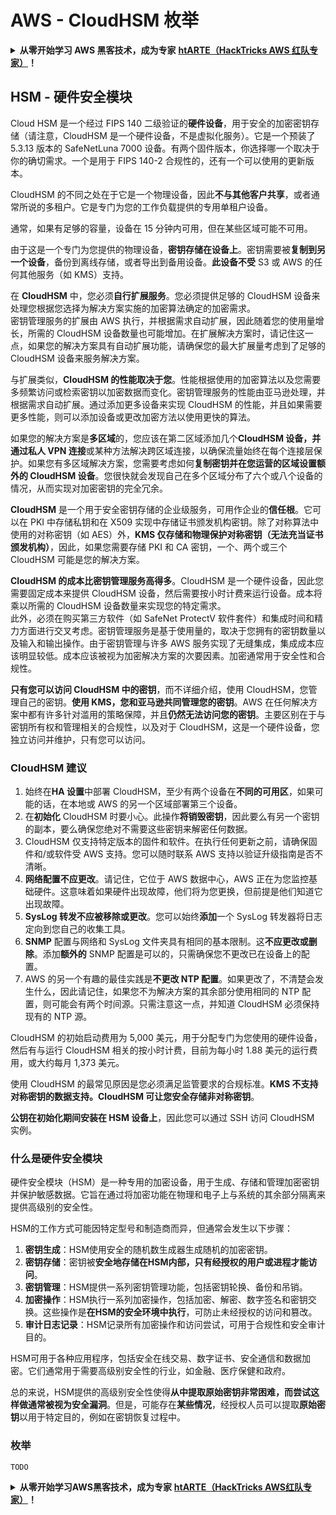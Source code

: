 # AWS - CloudHSM 枚举

<details>

<summary><strong>从零开始学习 AWS 黑客技术，成为专家</strong> <a href="https://training.hacktricks.xyz/courses/arte"><strong>htARTE（HackTricks AWS 红队专家）</strong></a><strong>！</strong></summary>

支持 HackTricks 的其他方式：

* 如果您想看到您的**公司在 HackTricks 中做广告**或**下载 PDF 版的 HackTricks**，请查看[**订阅计划**](https://github.com/sponsors/carlospolop)!
* 获取[**官方 PEASS & HackTricks 商品**](https://peass.creator-spring.com)
* 探索[**PEASS 家族**](https://opensea.io/collection/the-peass-family)，我们的独家[NFT](https://opensea.io/collection/the-peass-family)收藏品
* **加入** 💬 [**Discord 群组**](https://discord.gg/hRep4RUj7f) 或 [**电报群组**](https://t.me/peass) 或在 **Twitter** 🐦 [**@hacktricks\_live**](https://twitter.com/hacktricks\_live)** 上关注我们**。
* 通过向 [**HackTricks**](https://github.com/carlospolop/hacktricks) 和 [**HackTricks Cloud**](https://github.com/carlospolop/hacktricks-cloud) github 仓库提交 PR 来分享您的黑客技巧。

</details>

## HSM - 硬件安全模块

Cloud HSM 是一个经过 FIPS 140 二级验证的**硬件设备**，用于安全的加密密钥存储（请注意，CloudHSM 是一个硬件设备，不是虚拟化服务）。它是一个预装了 5.3.13 版本的 SafeNetLuna 7000 设备。有两个固件版本，你选择哪一个取决于你的确切需求。一个是用于 FIPS 140-2 合规性的，还有一个可以使用的更新版本。

CloudHSM 的不同之处在于它是一个物理设备，因此**不与其他客户共享**，或者通常所说的多租户。它是专门为您的工作负载提供的专用单租户设备。

通常，如果有足够的容量，设备在 15 分钟内可用，但在某些区域可能不可用。

由于这是一个专门为您提供的物理设备，**密钥存储在设备上**。密钥需要被**复制到另一个设备**，备份到离线存储，或者导出到备用设备。**此设备不受** S3 或 AWS 的任何其他服务（如 KMS）支持。

在 **CloudHSM** 中，您必须**自行扩展服务**。您必须提供足够的 CloudHSM 设备来处理您根据您选择为解决方案实施的加密算法确定的加密需求。\
密钥管理服务的扩展由 AWS 执行，并根据需求自动扩展，因此随着您的使用量增长，所需的 CloudHSM 设备数量也可能增加。在扩展解决方案时，请记住这一点，如果您的解决方案具有自动扩展功能，请确保您的最大扩展量考虑到了足够的 CloudHSM 设备来服务解决方案。

与扩展类似，**CloudHSM 的性能取决于您**。性能根据使用的加密算法以及您需要多频繁访问或检索密钥以加密数据而变化。密钥管理服务的性能由亚马逊处理，并根据需求自动扩展。通过添加更多设备来实现 CloudHSM 的性能，并且如果需要更多性能，则可以添加设备或更改加密方法以使用更快的算法。

如果您的解决方案是**多区域**的，您应该在第二区域添加几个**CloudHSM 设备，并通过私人 VPN 连接**或某种方法解决跨区域连接，以确保流量始终在每个连接层保护。如果您有多区域解决方案，您需要考虑如何**复制密钥并在您运营的区域设置额外的 CloudHSM 设备**。您很快就会发现自己在多个区域分布了六个或八个设备的情况，从而实现对加密密钥的完全冗余。

**CloudHSM** 是一个用于安全密钥存储的企业级服务，可用作企业的**信任根**。它可以在 PKI 中存储私钥和在 X509 实现中存储证书颁发机构密钥。除了对称算法中使用的对称密钥（如 AES）外，**KMS 仅存储和物理保护对称密钥（无法充当证书颁发机构）**，因此，如果您需要存储 PKI 和 CA 密钥，一个、两个或三个 CloudHSM 可能是您的解决方案。

**CloudHSM 的成本比密钥管理服务高得多**。CloudHSM 是一个硬件设备，因此您需要固定成本来提供 CloudHSM 设备，然后需要按小时计费来运行设备。成本将乘以所需的 CloudHSM 设备数量来实现您的特定需求。\
此外，必须在购买第三方软件（如 SafeNet ProtectV 软件套件）和集成时间和精力方面进行交叉考虑。密钥管理服务是基于使用量的，取决于您拥有的密钥数量以及输入和输出操作。由于密钥管理与许多 AWS 服务实现了无缝集成，集成成本应该明显较低。成本应该被视为加密解决方案的次要因素。加密通常用于安全性和合规性。

**只有您可以访问 CloudHSM 中的密钥**，而不详细介绍，使用 CloudHSM，您管理自己的密钥。**使用 KMS，您和亚马逊共同管理您的密钥**。AWS 在任何解决方案中都有许多针对滥用的策略保障，并且**仍然无法访问您的密钥**。主要区别在于与密钥所有权和管理相关的合规性，以及对于 CloudHSM，这是一个硬件设备，您独立访问并维护，只有您可以访问。

### CloudHSM 建议

1. 始终在**HA 设置**中部署 CloudHSM，至少有两个设备在**不同的可用区**，如果可能的话，在本地或 AWS 的另一个区域部署第三个设备。
2. 在**初始化** CloudHSM 时要小心。此操作**将销毁密钥**，因此要么有另一个密钥的副本，要么确保您绝对不需要这些密钥来解密任何数据。
3. CloudHSM 仅支持特定版本的固件和软件。在执行任何更新之前，请确保固件和/或软件受 AWS 支持。您可以随时联系 AWS 支持以验证升级指南是否不清晰。
4. **网络配置不应更改**。请记住，它位于 AWS 数据中心，AWS 正在为您监控基础硬件。这意味着如果硬件出现故障，他们将为您更换，但前提是他们知道它出现故障。
5. **SysLog 转发不应被移除或更改**。您可以始终**添加**一个 SysLog 转发器将日志定向到您自己的收集工具。
6. **SNMP** 配置与网络和 SysLog 文件夹具有相同的基本限制。这**不应更改或删除**。添加**额外的** SNMP 配置是可以的，只需确保您不更改已在设备上的配置。
7. AWS 的另一个有趣的最佳实践是**不更改 NTP 配置**。如果更改了，不清楚会发生什么，因此请记住，如果您不为解决方案的其余部分使用相同的 NTP 配置，则可能会有两个时间源。只需注意这一点，并知道 CloudHSM 必须保持现有的 NTP 源。

CloudHSM 的初始启动费用为 5,000 美元，用于分配专门为您使用的硬件设备，然后有与运行 CloudHSM 相关的按小时计费，目前为每小时 1.88 美元的运行费用，或大约每月 1,373 美元。

使用 CloudHSM 的最常见原因是您必须满足监管要求的合规标准。**KMS 不支持对称密钥的数据支持。CloudHSM 可让您安全存储非对称密钥**。

**公钥在初始化期间安装在 HSM 设备上**，因此您可以通过 SSH 访问 CloudHSM 实例。
### 什么是硬件安全模块

硬件安全模块（HSM）是一种专用的加密设备，用于生成、存储和管理加密密钥并保护敏感数据。它旨在通过将加密功能在物理和电子上与系统的其余部分隔离来提供高级别的安全性。

HSM的工作方式可能因特定型号和制造商而异，但通常会发生以下步骤：

1. **密钥生成**：HSM使用安全的随机数生成器生成随机的加密密钥。
2. **密钥存储**：密钥被**安全地存储在HSM内部，只有经授权的用户或进程才能访问**。
3. **密钥管理**：HSM提供一系列密钥管理功能，包括密钥轮换、备份和吊销。
4. **加密操作**：HSM执行一系列加密操作，包括加密、解密、数字签名和密钥交换。这些操作是**在HSM的安全环境中执行**，可防止未经授权的访问和篡改。
5. **审计日志记录**：HSM记录所有加密操作和访问尝试，可用于合规性和安全审计目的。

HSM可用于各种应用程序，包括安全在线交易、数字证书、安全通信和数据加密。它们通常用于需要高级别安全性的行业，如金融、医疗保健和政府。

总的来说，HSM提供的高级别安全性使得**从中提取原始密钥非常困难，而尝试这样做通常被视为安全漏洞**。但是，可能存在**某些情况**，经授权人员可以提取**原始密钥**以用于特定目的，例如在密钥恢复过程中。

### 枚举
```
TODO
```
<details>

<summary><strong>从零开始学习AWS黑客技术，成为专家</strong> <a href="https://training.hacktricks.xyz/courses/arte"><strong>htARTE（HackTricks AWS红队专家）</strong></a><strong>！</strong></summary>

其他支持HackTricks的方式：

* 如果您想看到您的**公司在HackTricks中做广告**或**下载PDF格式的HackTricks**，请查看[**订阅计划**](https://github.com/sponsors/carlospolop)!
* 获取[**官方PEASS & HackTricks周边产品**](https://peass.creator-spring.com)
* 探索[**PEASS家族**](https://opensea.io/collection/the-peass-family)，我们的独家[**NFTs**](https://opensea.io/collection/the-peass-family)
* **加入** 💬 [**Discord群**](https://discord.gg/hRep4RUj7f) 或 [**电报群**](https://t.me/peass) 或 **关注**我们的**Twitter** 🐦 [**@hacktricks\_live**](https://twitter.com/hacktricks\_live)**。**
* 通过向[**HackTricks**](https://github.com/carlospolop/hacktricks)和[**HackTricks Cloud**](https://github.com/carlospolop/hacktricks-cloud) github仓库提交PR来分享您的黑客技巧。

</details>
